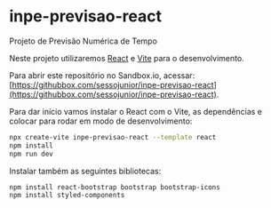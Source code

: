 # inpe-previsao-react

Projeto de Previsão Numérica de Tempo

Neste projeto utilizaremos [React](https://react.dev/) e [Vite](https://vitejs.dev/) para o desenvolvimento.

Para abrir este repositório no Sandbox.io, acessar: [https://githubbox.com/sessojunior/inpe-previsao-react](https://githubbox.com/sessojunior/inpe-previsao-react).

Para dar início vamos instalar o React com o Vite, as dependências e colocar para rodar em modo de desenvolvimento:

```bash
npx create-vite inpe-previsao-react --template react
npm install
npm run dev
```

Instalar também as seguintes bibliotecas:

```bash
npm install react-bootstrap bootstrap bootstrap-icons
npm install styled-components
```

